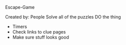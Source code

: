 Escape-Game

Created by: People
Solve all of the puzzles
DO the thing

- Timers
- Check links to clue pages
- Make sure stuff looks good
